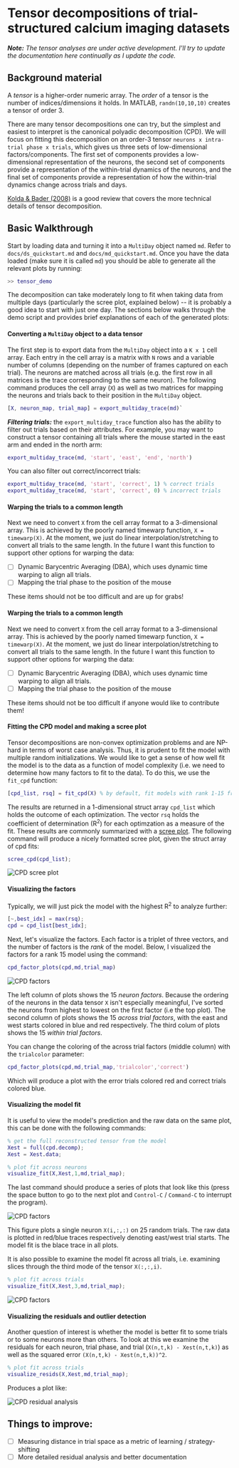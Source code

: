 # Tensor decompositions of trial-structured calcium imaging datasets

<i><b>Note:</b> The tensor analyses are under active development. I'll try to update the documentation here continually as I update the code.</i>

## Background material

A *tensor* is a higher-order numeric array. The *order* of a tensor is the number of indices/dimensions it holds. In MATLAB, `randn(10,10,10)` creates a tensor of order 3.

There are many tensor decompositions one can try, but the simplest and easiest to interpret is the canonical polyadic decomposition (CPD). We will focus on fitting this decomposition on an order-3 tensor `neurons x intra-trial phase x trials`, which gives us three sets of low-dimensional factors/components. The first set of components provides a low-dimensional representation of the neurons, the second set of components provide a representation of the within-trial dynamics of the neurons, and the final set of components provide a representation of how the within-trial dynamics change across trials and days.

[Kolda & Bader (2008)](#) is a good review that covers the more technical details of tensor decomposition.

## Basic Walkthrough

Start by loading data and turning it into a `MultiDay` object named `md`. Refer to `docs/ds_quickstart.md` and `docs/md_quickstart.md`. Once you have the data loaded (make sure it is called `md`) you should be able to generate all the relevant plots by running:

```matlab
>> tensor_demo
```

The decomposition can take moderately long to fit when taking data from multiple days (particularly the scree plot, explained below) -- it is probably a good idea to start with just one day.
The sections below walks through the demo script and provides brief explanations of each of the generated plots:

#### Converting a `MultiDay` object to a data tensor

The first step is to export data from the `MultiDay` object into a `K x 1` cell array. Each entry in the cell array is a matrix with `N` rows and a variable number of columns (depending on the number of frames captured on each trial). The neurons are matched across all trials (e.g. the first row in all matrices is the trace corresponding to the same neuron). The following command produces the cell array (`X`) as well as two matrices for mapping the neurons and trials back to their position in the `MultiDay` object.

```matlab
[X, neuron_map, trial_map] = export_multiday_trace(md)`
```

***Filtering trials:*** the `export_multiday_trace` function also has the ability to filter out trials based on their attributes. For example, you may want to construct a tensor containing all trials where the mouse started in the east arm and ended in the north arm:

```matlab
export_multiday_trace(md, 'start', 'east', 'end', 'north')
```

You can also filter out correct/incorrect trials:

```matlab
export_multiday_trace(md, 'start', 'correct', 1) % correct trials
export_multiday_trace(md, 'start', 'correct', 0) % incorrect trials
```
#### Warping the trials to a common length

Next we need to convert `X` from the cell array format to a 3-dimensional array. This is achieved by the poorly named timewarp function, `X = timewarp(X)`. At the moment, we just do linear interpolation/stretching to convert all trials to the same length. In the future I want this function to support other options for warping the data:

- [ ] Dynamic Barycentric Averaging (DBA), which uses dynamic time warping to align all trials.
- [ ] Mapping the trial phase to the position of the mouse

These items should not be too difficult and are up for grabs!

#### Warping the trials to a common length

Next we need to convert `X` from the cell array format to a 3-dimensional array.
This is achieved by the poorly named timewarp function, `X = timewarp(X)`.
At the moment, we just do linear interpolation/stretching to convert all trials to the same length.
In the future I want this function to support other options for warping the data:

- [ ] Dynamic Barycentric Averaging (DBA), which uses dynamic time warping to align all trials.
- [ ] Mapping the trial phase to the position of the mouse

These items should not be too difficult if anyone would like to contribute them!

#### Fitting the CPD model and making a scree plot

Tensor decompositions are non-convex optimization problems and are NP-hard in terms of worst case analysis.
Thus, it is prudent to fit the model with multiple random initializations.
We would like to get a sense of how well fit the model is to the data as a function of model complexity (i.e. we need to determine how many factors to fit to the data).
To do this, we use the `fit_cpd` function:

```matlab
[cpd_list, rsq] = fit_cpd(X) % by default, fit models with rank 1-15 from 10 random starts each
```

The results are returned in a 1-dimensional struct array `cpd_list` which holds the outcome of each optimization.
The vector `rsq` holds the coefficient of determination (R<sup>2</sup>) for each optimzation as a measure of the fit.
These results are commonly summarized with a [scree plot](#).
The following command will produce a nicely formatted scree plot, given the struct array of cpd fits:

```matlab
scree_cpd(cpd_list);
```

![CPD scree plot](cpd_scree.png)

#### Visualizing the factors

Typically, we will just pick the model with the highest R<sup>2</sup> to analyze further:

```matlab
[~,best_idx] = max(rsq);
cpd = cpd_list[best_idx];
```

Next, let's visualize the factors. Each factor is a triplet of three vectors, and the number of factors is the *rank* of the model.
Below, I visualized the factors for a rank 15 model using the command:

```matlab
cpd_factor_plots(cpd,md,trial_map)
```

![CPD factors](cpd_factors.png)

The left column of plots shows the 15 *neuron factors*.
Because the ordering of the neurons in the data tensor `X` isn't especially meaningful, I've sorted the neurons from highest to lowest on the first factor (i.e the top plot).
The second column of plots shows the 15 *across trial factors*, with the east and west starts colored in blue and red respectively.
The third colum of plots shows the 15 *within trial factors*.

You can change the coloring of the across trial factors (middle column) with the `trialcolor` parameter:

```matlab
cpd_factor_plots(cpd,md,trial_map,'trialcolor','correct')
```

Which will produce a plot with the error trials colored red and correct trials colored blue.

#### Visualizing the model fit

It is useful to view the model's prediction and the raw data on the same plot, this can be done with the following commands:

```matlab
% get the full reconstructed tensor from the model
Xest = full(cpd.decomp);
Xest = Xest.data;

% plot fit across neurons
visualize_fit(X,Xest,1,md,trial_map);
```

The last command should produce a series of plots that look like this (press the space button to go to the next plot and `Control-C` / `Command-C` to interrupt the program).

![CPD factors](cpd_fit1.png)

This figure plots a single neuron `X(i,:,:)` on 25 random trials.
The raw data is plotted in red/blue traces respectively denoting east/west trial starts.
The model fit is the blace trace in all plots.

It is also possible to examine the model fit across all trials, i.e. examining slices through the third mode of the tensor `X(:,:,i)`.

```matlab
% plot fit across trials
visualize_fit(X,Xest,3,md,trial_map);
```

![CPD factors](cpd_fit3.png)

#### Visualizing the residuals and outlier detection

Another question of interest is whether the model is better fit to some trials or to some neurons more than others.
To look at this we examine the residuals for each neuron, trial phase, and trial (`X(n,t,k) - Xest(n,t,k)`) as well as the squared error `(X(n,t,k) - Xest(n,t,k))^2`.

```matlab
% plot fit across trials
visualize_resids(X,Xest,md,trial_map);
```

Produces a plot like:

![CPD residual analysis](cpd_resids.png)

## Things to improve:

- [ ] Measuring distance in trial space as a metric of learning / strategy-shifting
- [ ] More detailed residual analysis and better documentation
